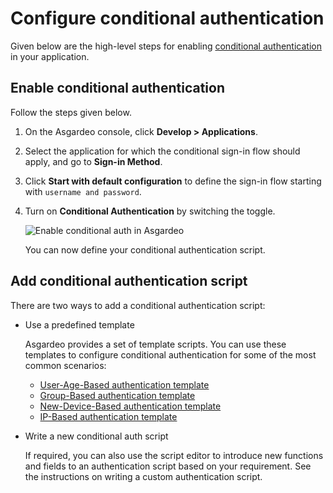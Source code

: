 # Configure conditional authentication

Given below are the high-level steps for enabling [conditional authentication](./README.md) in your application.

## Enable conditional authentication

Follow the steps given below.

1. On the Asgardeo console, click **Develop > Applications**.
2. Select the application for which the conditional sign-in flow should apply, and go to **Sign-in Method**.
3. Click **Start with default configuration** to define the sign-in flow starting with `username and password`.
4. Turn on **Conditional Authentication** by switching the toggle.

   <img :src="$withBase('/assets/img/guides/conditional-auth/enable-conditional-auth.png')" alt="Enable conditional auth in Asgardeo">

   You can now define your conditional authentication script.

## Add conditional authentication script

There are two ways to add a conditional authentication script:

-  Use a predefined template
   
   Asgardeo provides a set of template scripts. You can use these templates to configure conditional authentication for some of the most common scenarios:

   -  [User-Age-Based authentication template](./user-age-based-template/)
   -  [Group-Based authentication template](./group-based-template/)
   -  [New-Device-Based authentication template](./new-device-based-template/)
   -  [IP-Based authentication template](./ip-based-template/)

-  Write a new conditional auth script

   If required, you can also use the script editor to introduce new functions and fields to an authentication script based on your requirement. See the instructions on <a :href="$withBase('/guides/conditional-auth/write-your-first-script/')">writing a custom authentication script</a>. 
